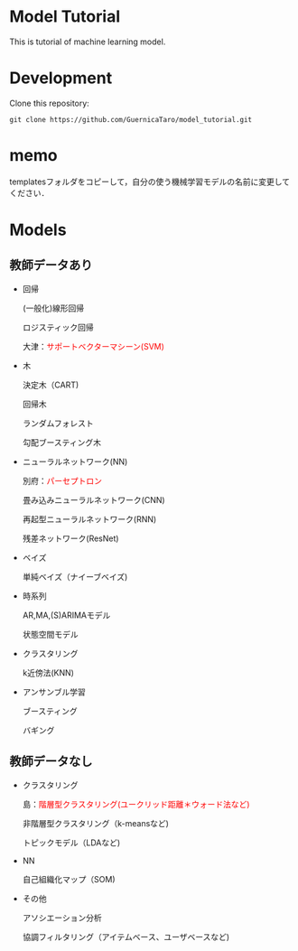 # Model Tutorial
This is tutorial of machine learning model.

# Development
Clone this repository:
```
git clone https://github.com/GuernicaTaro/model_tutorial.git
```
# memo
templatesフォルダをコピーして，自分の使う機械学習モデルの名前に変更してください．

# Models
## 教師データあり
- 回帰

  (一般化)線形回帰

  ロジスティック回帰

  大津：<span style="color: red; ">サポートベクターマシーン(SVM)</span>

- 木

  決定木（CART)

  回帰木

  ランダムフォレスト

  勾配ブースティング木

- ニューラルネットワーク(NN)

  別府：<span style="color: red; ">パーセプトロン</span>

  畳み込みニューラルネットワーク(CNN)

  再起型ニューラルネットワーク(RNN)

  残差ネットワーク(ResNet)

- ベイズ

  単純ベイズ（ナイーブベイズ)

- 時系列

  AR,MA,(S)ARIMAモデル

  状態空間モデル

- クラスタリング

  k近傍法(KNN)

- アンサンブル学習

  ブースティング

  バギング

## 教師データなし

- クラスタリング

  島：<span style="color: red; ">階層型クラスタリング(ユークリッド距離＊ウォード法など)</span>

  非階層型クラスタリング（k-meansなど)

  トピックモデル（LDAなど)

- NN

  自己組織化マップ（SOM)

- その他

  アソシエーション分析

  協調フィルタリング（アイテムベース、ユーザベースなど)

